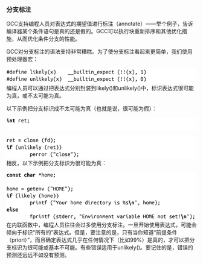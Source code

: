### 分支标注

GCC支持编程人员对表达式的期望值进行标注（annotate）——举个例子，告诉编译器某个条件语句是真的还是假的。GCC可以执行块重新排序和其他优化措施，从而优化条件分支的性能。

GCC对分支标注的语法支持非常糟糕。为了使分支标注看起来更简单，我们使用预处理器宏：



![602.png](../images/602.png)
编程人员可以通过把表达式分别封装到likely()和unlikely()中，标识表达式很可能为真，或不太可能为真。

以下示例把分支标识成不太可能为真（也就是说，很可能为假）：



![603.png](../images/603.png)


![604.png](../images/604.png)
相反，以下示例把分支标识为很可能为真：



![605.png](../images/605.png)
在内联函数中，编程人员往往会过多使用分支标注。一旦开始使用表达式，可能会倾向于标识“所有的”表达式。但是，要注意的是，只有当你知道“前提条件（priori）”，而且确定表达式几乎在任何情况下（比如99%）是真的，才可以把分支标识为很可能或基本不可能。有些错误适用于unlikely()。要记住的是，错误的预测还远远不如没有预测。

